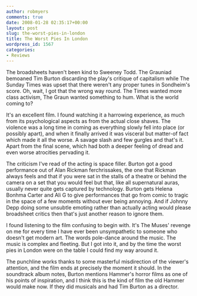 ```yaml
---
author: robmyers
comments: true
date: 2008-01-28 02:35:17+00:00
layout: post
slug: the-worst-pies-in-london
title: The Worst Pies In London
wordpress_id: 1567
categories:
- Reviews
---
```


The broadsheets haven't been kind to Sweeney Todd. The Grauniad bemoaned Tim Burton discarding the play's critique of capitalism while The Sunday Times was upset that there weren't any proper tunes in Sondheim's score. Oh, wait, I got that the wrong way round. The Times wanted more class activism, The Graun wanted something to hum. What is the world coming to?  
  
It's an excellent film. I found watching it a harrowing experience, as much from its psychological aspects as from the actual close shaves. The violence was a long time in coming as everything slowly fell into place (or possibly apart), and when it finally arrived it was visceral but matter-of fact which made it all the worse. A savage slash and few gurgles and that's it. Apart from the final scene, which had both a deeper feeling of dread and even worse atrocities pervading it.  
  
The criticism I've read of the acting is space filler. Burton got a good performance out of Alan Rickman ferchrissakes, the one that Rickman always feels and that if you were sat in the stalls of a theatre or behind the camera on a set that you would feel but that, like all supernatural auras, usually never quite gets captured by technology. Burton gets Helena Bonhma Carter and Ali G to give performances that go from comic to tragic in the space of a few moments without ever being annoying. And if Johnny Depp doing some unsubtle emoting rather than actually acting would please broadsheet critics then that's just another reason to ignore them.  
  
I found listening to the film confusing to begin with. It's The Muses' revenge on me for every time I have ever been unsympathetic to someone who doesn't get modern art. The words pole-dance around the music. The music is complex and fleeting. But I got into it, and by the time the worst pies in London were on the table I could find my way around it.  
  
The punchline works thanks to some masterful misdirection of the viewer's attention, and the film ends at precisely the moment it should. In the soundtrack album notes, Burton mentions Hammer's horror films as one of his points of inspiration, and I think this is the kind of film the old Hammer would make now. If they did musicals and had Tim Burton as a director.  


